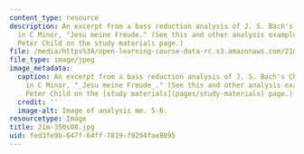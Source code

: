 ```yaml
---
content_type: resource
description: An excerpt from a bass reduction analysis of J. S. Bach's Chorale Prelude
  in C Minor, "Jesu meine Freude." (See this and other analysis examples by Prof.
  Peter Child on the study materials page.)
file: /media/https%3A/open-learning-course-data-rc.s3.amazonaws.com/21m-350-musical-analysis-spring-2008/fed3fe9b647f64ff7819f9294fae8895_21m-350s08.jpg
file_type: image/jpeg
image_metadata:
  caption: An excerpt from a bass reduction analysis of J. S. Bach's Chorale Prelude
    in C Minor, "_Jesu meine Freude_." (See this and other analysis examples by Prof.
    Peter Child on the [study materials](pages/study-materials) page.)
  credit: ''
  image-alt: Image of analysis mm. 5-6.
resourcetype: Image
title: 21m-350s08.jpg
uid: fed3fe9b-647f-64ff-7819-f9294fae8895
---
```

